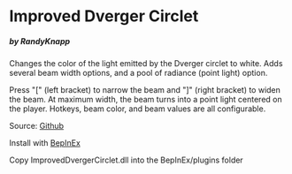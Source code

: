 # Improved Dverger Circlet
##### by RandyKnapp
Changes the color of the light emitted by the Dverger circlet to white. Adds several beam width options, and a pool of radiance (point light) option.

Press "[" (left bracket) to narrow the beam and "]" (right bracket) to widen the beam. At maximum width, the beam turns into a point light centered on the player. Hotkeys, beam color, and beam values are all configurable.

Source: [Github](https://github.com/RandyKnapp/ValheimMods/DvergerColor/)

Install with [BepInEx](https://valheim.thunderstore.io/package/denikson/BepInExPack_Valheim/)

Copy ImprovedDvergerCirclet.dll into the BepInEx/plugins folder